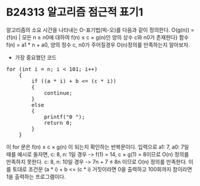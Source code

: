 # B24313 알고리즘 점근적 표기1
알고리즘의 소요 시간을 나타내는 O-표기법(빅-오)를 다음과 같이 정의한다.
O(g(n)) = {f(n) | 모든 n ≥ n0에 대하여 f(n) ≤ c × g(n)인 양의 상수 c와 n0가 존재한다}
함수 f(n) = a1 * n + a0, 양의 정수 c, n0가 주어질경우 O(n)정의를 만족하는지 알아보자.

- 가장 중요했던 코드  
<pre>
for (int i = n; i < 101; i++)
	{
		if ((a * i) + b <= (c * i))
		{
			continue;
		}
		else 
		{
			printf("0 ");
			return 0;
		}
	}
</pre>
이 for 문은 f(n) ≤ c × g(n) 이 되는지 확인하는 반복문이다.
입력으로 a1: 7, a0: 7일 때를 예시로 들자면,
c: 8, n: 1일 경우 -> f(1) = 14, c × g(1) = 8이므로 O(n) 정의를 만족하지 못한다.
c: 8, n: 10일 경우 -> 7n + 7 ≤ 8n 이므로 O(n) 정의를 만족한다.
이를 토대로 조건문 (a * i) + b <= (c * i) 거짓이라면 0을 출력하고 100회까지 참이라면 1을 출력하는 프로그램이다.